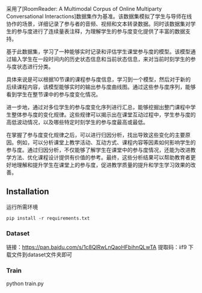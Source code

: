 采用了[RoomReader: A Multimodal Corpus of Online Multiparty Conversational Interactions]数据集作为基准。该数据集模拟了学生与导师在线协作的场景，详细记录了参与者的音频、视频和文本转录数据。同时该数据集对学生的参与度进行了连续量表注释，为理解学生的参与度变化提供了丰富的数据支持。

基于此数据集，学习了一种能够实时记录和评估学生课堂参与度的模型。该模型通过输入学生在一段时间内的历史状态信息和当前状态信息，来对当前时刻学生的参与度状态进行分类。

具体来说是可以根据10节课的课程参与度信息，学习到一个模型，然后对于新的后续课程内容，该模型能够实时的输出参与度曲线图。通过这些参与度序列，能够看到学生在整节课中的参与度变化情况。

进一步地，通过对多位学生的参与度变化序列进行汇总，能够挖掘出整门课程中学生整体参与度的变化规律。这些规律可以揭示出在课堂互动过程中，学生参与度的高低波动情况，以及哪些特定时刻学生的参与度最高或最低。

在掌握了参与度变化规律之后，可以进行归因分析，找出导致这些变化的主要原因。例如，可以分析课堂上教学活动、互动方式、课程内容等因素如何影响学生的参与度。通过归因分析，不仅能够了解学生在课堂中的参与度情况，还能为改进教学方法、优化课程设计提供有价值的参考。最终，这些分析结果可以帮助教育者更好地理解和提升学生在课堂上的参与度，促进教学质量的提升和学生学习效果的改善。



## Installation

运行所需环境

```text
pip install -r requirements.txt
```

### Dataset

链接：https://pan.baidu.com/s/1c8QlRwLnQaoHFbihnQLwTA 
提取码：iif9 
下载文件到dataset文件夹即可

### Train

python train.py
